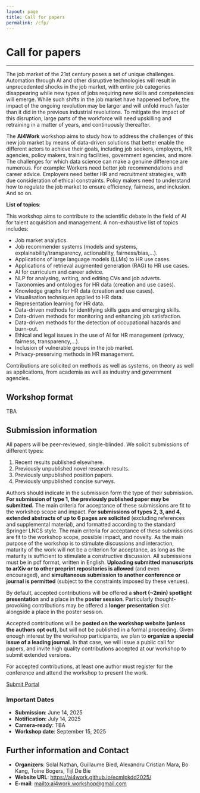```yaml
---
layout: page
title: Call for papers
permalink: /cfp/
---
```

# Call for papers
---
The job market of the 21st century poses a set of unique challenges. Automation through AI and other disruptive technologies will result in unprecedented shocks in the job market, with entire job categories disappearing while new types of jobs requiring new skills and competencies will emerge. While such shifts in the job market have happened before, the impact of the ongoing revolution may be larger and will unfold much faster than it did in the previous industrial revolutions. To mitigate the impact of this disruption, large parts of the workforce will need upskilling and retraining in a matter of years, and continuously thereafter.

The __AI4Work__ workshop aims to study how to address the challenges of this new job market by means of data-driven solutions that better enable the different actors to achieve their goals, including job seekers, employers, HR agencies, policy makers, training facilities, government agencies, and more. The challenges for which data science can make a genuine difference are numerous. For example: Workers need better job recommendations and career advice. Employers need better HR and recruitment strategies, with due consideration of ethical constraints. Policy makers need to understand how to regulate the job market to ensure efficiency, fairness, and inclusion. And so on.

__List of topics__:

This workshop aims to contribute to the scientific debate in the field of AI for talent acquisition and management. A non-exhaustive list of topics includes:
* Job market analytics.
* Job recommender systems (models and systems, explainability/transparency, actionability, fairness/bias,...).
* Applications of large language models (LLMs) to HR use cases.
* Applications of retrieval augmented generation (RAG) to HR use cases.
* AI for curriculum and career advice.
* NLP for analysing, writing, and editing CVs and job adverts.
* Taxonomies and ontologies for HR data (creation and use cases).
* Knowledge graphs for HR data (creation and use cases).
* Visualisation techniques applied to HR data.
* Representation learning for HR data.
* Data-driven methods for identifying skills gaps and emerging skills.
* Data-driven methods for monitoring and enhancing job satisfaction.
* Data-driven methods for the detection of occupational hazards and burn-out.
* Ethical and legal issues in the use of AI for HR management (privacy, fairness, transparency,...).
* Inclusion of vulnerable groups in the job market.
* Privacy-preserving methods in HR management.

Contributions are solicited on methods as well as systems, on theory as well as applications, from academia as well as industry and government agencies.

## Workshop format
TBA


## Submission information
All papers will be peer-reviewed, single-blinded. We solicit submissions of different types:
1. Recent results published elsewhere.
2. Previously unpublished novel research results.
3. Previously unpublished position papers.
4. Previously unpublished concise surveys.

Authors should indicate in the submission form the type of their submission. __For submission of type 1, the previously published paper may be submitted.__ The main criteria for acceptance of these submissions are fit to the workshop scope and impact. __For submissions of types 2, 3, and 4, extended abstracts of up to 6 pages are solicited__ (excluding references and supplemental material), and formatted according to the standard Springer LNCS style. The main criteria for acceptance of these submissions are fit to the workshop scope, possible impact, and novelty. As the main purpose of the workshop is to stimulate discussions and interaction, maturity of the work will not be a criterion for acceptance, as long as the maturity is sufficient to stimulate a constructive discussion. All submissions must be in pdf format, written in English. __Uploading submitted manuscripts to arXiv or to other preprint repositories is allowed__ (and even encouraged), and __simultaneous submission to another conference or journal is permitted__ (subject to the constraints imposed by these venues).

By default, accepted contributions will be offered a __short (~2min) spotlight presentation__ and a place in the __poster session__. Particularly thought-provoking contributions may be offered a __longer presentation__ slot alongside a place in the poster session.

Accepted contributions will be __posted on the workshop website (unless the authors opt out)__, but will not be published in a formal proceeding. Given enough interest by the workshop participants, we plan to __organize a special issue of a leading journal__. In that case, we will issue a public call for papers, and invite high quality contributions accepted at our workshop to submit extended versions.

For accepted contributions, at least one author must register for the conference and attend the workshop to present the work. 

[Submit Portal](https://cmt3.research.microsoft.com/ECMLPKDDWorkshopTrack2025/Track/22/Submission/Create)

### Important Dates  
* __Submission__: June 14, 2025
* __Notification__: July 14, 2025
* __Camera-ready__: TBA
* __Workshop date__: September 15, 2025

## Further information and Contact 
* __Organizers__: Solal Nathan, Guillaume Bied, Alexandru Cristian Mara, Bo Kang, Toine Bogers, Tijl De Bie
* __Website URL__: <https://ai4work.github.io/ecmlpkdd2025/>
* __E-mail__: <mailto:ai4work.workshop@gmail.com>
